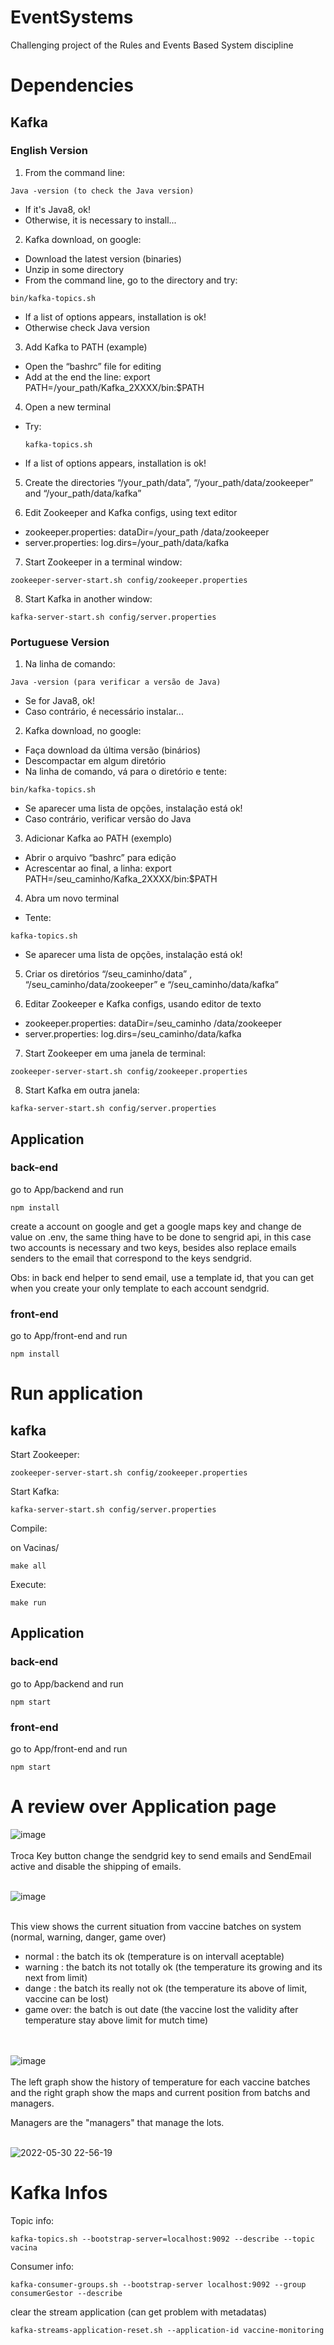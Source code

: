 # EventSystems
Challenging project of the Rules and Events Based System discipline

# Dependencies

## Kafka 

### English Version

1. From the command line:
  ```
  Java -version (to check the Java version)
  ```
- If it's Java8, ok!
- Otherwise, it is necessary to install...


2. Kafka download, on google:
* Download the latest version (binaries)
* Unzip in some directory
* From the command line, go to the directory and try: 
```
bin/kafka-topics.sh
```
- If a list of options appears, installation is ok!
- Otherwise check Java version


3. Add Kafka to PATH (example)
* Open the “bashrc” file for editing
* Add at the end the line: export PATH=/your_path/Kafka_2XXXX/bin:$PATH


4. Open a new terminal
* Try: 
  ```
  kafka-topics.sh
  ```
- If a list of options appears, installation is ok!


5. Create the directories “/your_path/data”, “/your_path/data/zookeeper” and “/your_path/data/kafka”


6. Edit Zookeeper and Kafka configs, using text editor
* zookeeper.properties: dataDir=/your_path /data/zookeeper
* server.properties: log.dirs=/your_path/data/kafka


7. Start Zookeeper in a terminal window: 
```
zookeeper-server-start.sh config/zookeeper.properties
```

8. Start Kafka in another window: 
```
kafka-server-start.sh config/server.properties
```

### Portuguese Version

1. Na linha de comando:
``` 
Java -version (para verificar a versão de Java)
```
- Se for Java8, ok!
- Caso contrário, é necessário instalar...


2. Kafka download, no google:
* Faça download da última versão (binários)
* Descompactar em algum diretório
* Na linha de comando, vá para o diretório e tente: 
 ```
 bin/kafka-topics.sh
 ```
- Se aparecer uma lista de opções, instalação está ok!
- Caso contrário, verificar versão do Java


3. Adicionar Kafka ao PATH (exemplo)
* Abrir o arquivo “bashrc” para edição
* Acrescentar ao final, a linha: export PATH=/seu_caminho/Kafka_2XXXX/bin:$PATH


4. Abra um novo terminal
* Tente: 
```
kafka-topics.sh
```
- Se aparecer uma lista de opções, instalação está ok! 


5. Criar os diretórios “/seu_caminho/data” , “/seu_caminho/data/zookeeper”  e “/seu_caminho/data/kafka”


6. Editar Zookeeper e Kafka configs, usando editor de texto
* zookeeper.properties: dataDir=/seu_caminho /data/zookeeper
* server.properties: log.dirs=/seu_caminho/data/kafka


7. Start Zookeeper em uma janela de terminal: 
```
zookeeper-server-start.sh config/zookeeper.properties
```

8. Start Kafka em outra janela: 
```
kafka-server-start.sh config/server.properties
```

## Application 
### back-end
go to App/backend and run
```
npm install
```
create a account on google and get a google maps key and change de value on .env, the same thing have to be done to sengrid api, in this case two accounts is necessary and two keys, besides also replace emails senders to the email that correspond to the keys sendgrid.

Obs: in back end helper to send email, use a template id, that you can get when you create your only template to each account sendgrid.

### front-end
go to App/front-end and run
```
npm install
```


# Run application

## kafka

Start Zookeeper:

```
zookeeper-server-start.sh config/zookeeper.properties
```

Start Kafka:
```
kafka-server-start.sh config/server.properties
```

Compile:

on Vacinas/
```  
make all
```
Execute:
```
make run
```

## Application

### back-end
go to App/backend and run 

```
npm start
```
### front-end
go to App/front-end and run
```
npm start
```
# A review over Application page

![image](https://user-images.githubusercontent.com/34044829/171076651-c8779c64-4a3a-4f03-9f37-78ad9d782f06.png)
<br><br>
Troca Key button change the sendgrid key to send emails and SendEmail active and disable the shipping of emails.
<br><br>

![image](https://user-images.githubusercontent.com/34044829/171076818-f9d1e6f5-4600-442a-9cd4-d27e1d41f1ba.png)
<br><br>

This view shows the current situation from vaccine batches on system (normal, warning, danger, game over)

* normal : the batch its ok (temperature is on intervall aceptable)
* warning : the batch its not totally ok (the temperature its growing and its next from limit)
* dange : the batch its really not ok (the temperature its above of limit, vaccine can be lost)
* game over: the batch is out date (the vaccine lost the validity after temperature stay above limit for mutch time)

<br><br>
![image](https://user-images.githubusercontent.com/34044829/171077275-68c1ace0-f1e9-4307-8832-47a4e833b44c.png)
<br><br>
The left graph show the history of temperature for each vaccine batches and the right graph show the maps and current position from batchs and managers.

Managers are the "managers" that manage the lots.
<br><br>

![2022-05-30 22-56-19](https://user-images.githubusercontent.com/34044829/171079554-e5c5129e-bb92-4a56-9fdf-56bcef657b05.gif)


# Kafka Infos

Topic info:

```
kafka-topics.sh --bootstrap-server=localhost:9092 --describe --topic vacina
```
Consumer info:
```
kafka-consumer-groups.sh --bootstrap-server localhost:9092 --group consumerGestor --describe
```
clear the stream application (can get problem with metadatas)

```
kafka-streams-application-reset.sh --application-id vaccine-monitoring
```
